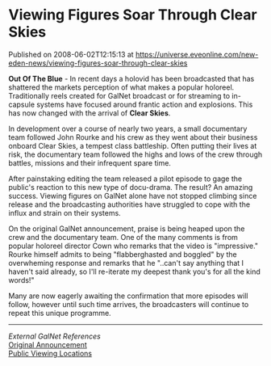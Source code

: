 # Viewing Figures Soar Through Clear Skies
Published on 2008-06-02T12:15:13 at https://universe.eveonline.com/new-eden-news/viewing-figures-soar-through-clear-skies

**Out Of The Blue** \- In recent days a holovid has been broadcasted that has shattered the markets perception of what makes a popular holoreel. Traditionally reels created for GalNet broadcast or for streaming to in-capsule systems have focused around frantic action and explosions. This has now changed with the arrival of **Clear Skies**. 

In development over a course of nearly two years, a small documentary team followed John Rourke and his crew as they went about their business onboard Clear Skies, a tempest class battleship. Often putting their lives at risk, the documentary team followed the highs and lows of the crew through battles, missions and their infrequent spare time. 

After painstaking editing the team released a pilot episode to gage the public's reaction to this new type of docu-drama. The result? An amazing success. Viewing figures on GalNet alone have not stopped climbing since release and the broadcasting authorities have struggled to cope with the influx and strain on their systems. 

On the original GalNet announcement, praise is being heaped upon the crew and the documentary team. One of the many comments is from popular holoreel director Cown who remarks that the video is "impressive." Rourke himself admits to being "flabberghasted and boggled" by the overwheming response and remarks that he "..can't say anything that I haven't said already, so I'll re-iterate my deepest thank you's for all the kind words!" 

Many are now eagerly awaiting the confirmation that more episodes will follow, however until such time arrives, the broadcasters will continue to repeat this unique programme. 

* * *

_External GalNet References_  
[Original Announcement](http://myeve.eve-online.com/ingameboard.asp?a=topic&threadID=783871)  
[Public Viewing Locations](http://myeve.eve-online.com/ingameboard.asp?a=topic&threadID=783871&page=2#44)
